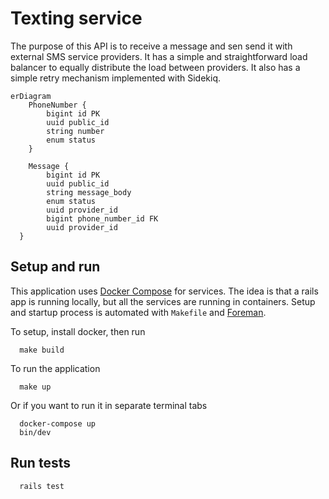 # Texting service 

The purpose of this API is to receive a message and sen send it with external SMS service providers. It has a simple and
straightforward load balancer to equally distribute the load between providers. It also has a simple retry mechanism
implemented with Sidekiq.
 
```mermaid
erDiagram
	PhoneNumber {
		bigint id PK
		uuid public_id
		string number
		enum status
	}

	Message {
		bigint id PK
		uuid public_id
		string message_body
		enum status
		uuid provider_id
		bigint phone_number_id FK
		uuid provider_id
  }
```

## Setup and run

This application uses [Docker Compose](https://docs.docker.com/compose/) for services. The idea is that a rails app is 
running locally, but all the services are running in containers. Setup and startup process is automated with `Makefile`
and [Foreman](https://github.com/theforeman/foreman).

To setup, install docker, then run
```shell
  make build
```

To run the application
```shell
  make up
```

Or if you want to run it in separate terminal tabs
```shell
  docker-compose up
  bin/dev
```
## 


## Run tests

```shell
  rails test
```



